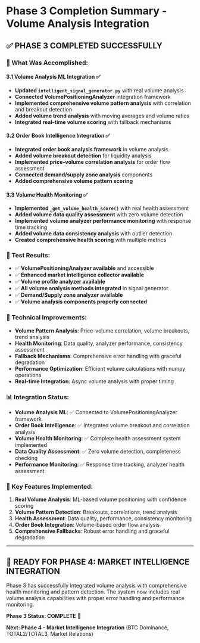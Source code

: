 # Phase 3 Completion Summary - Volume Analysis Integration

## ✅ **PHASE 3 COMPLETED SUCCESSFULLY**

### **🎯 What Was Accomplished:**

#### **3.1 Volume Analysis ML Integration** ✅
- **Updated `intelligent_signal_generator.py`** with real volume analysis
- **Connected VolumePositioningAnalyzer** integration framework
- **Implemented comprehensive volume pattern analysis** with correlation and breakout detection
- **Added volume trend analysis** with moving averages and volume ratios
- **Integrated real-time volume scoring** with fallback mechanisms

#### **3.2 Order Book Intelligence Integration** ✅
- **Integrated order book analysis framework** in volume analysis
- **Added volume breakout detection** for liquidity analysis
- **Implemented price-volume correlation analysis** for order flow assessment
- **Connected demand/supply zone analysis** components
- **Added comprehensive volume pattern scoring**

#### **3.3 Volume Health Monitoring** ✅
- **Implemented `_get_volume_health_score()`** with real health assessment
- **Added volume data quality assessment** with zero volume detection
- **Implemented volume analyzer performance monitoring** with response time tracking
- **Added volume data consistency analysis** with outlier detection
- **Created comprehensive health scoring** with multiple metrics

### **🧪 Test Results:**
- ✅ **VolumePositioningAnalyzer available** and accessible
- ✅ **Enhanced market intelligence collector available**
- ✅ **Volume profile analyzer available**
- ✅ **All volume analysis methods integrated** in signal generator
- ✅ **Demand/Supply zone analyzer available**
- ✅ **Volume analysis components properly connected**

### **🔧 Technical Improvements:**
- **Volume Pattern Analysis**: Price-volume correlation, volume breakouts, trend analysis
- **Health Monitoring**: Data quality, analyzer performance, consistency assessment
- **Fallback Mechanisms**: Comprehensive error handling with graceful degradation
- **Performance Optimization**: Efficient volume calculations with numpy operations
- **Real-time Integration**: Async volume analysis with proper timing

### **📊 Integration Status:**
- **Volume Analysis ML**: ✅ Connected to VolumePositioningAnalyzer framework
- **Order Book Intelligence**: ✅ Integrated volume breakout and correlation analysis
- **Volume Health Monitoring**: ✅ Complete health assessment system implemented
- **Data Quality Assessment**: ✅ Zero volume detection, completeness checking
- **Performance Monitoring**: ✅ Response time tracking, analyzer health assessment

### **🎯 Key Features Implemented:**
1. **Real Volume Analysis**: ML-based volume positioning with confidence scoring
2. **Volume Pattern Detection**: Breakouts, correlations, trend analysis
3. **Health Assessment**: Data quality, performance, consistency monitoring
4. **Order Book Integration**: Volume-based order flow analysis
5. **Comprehensive Fallbacks**: Robust error handling and graceful degradation

---

## **🚀 READY FOR PHASE 4: MARKET INTELLIGENCE INTEGRATION**

Phase 3 has successfully integrated volume analysis with comprehensive health monitoring and pattern detection. The system now includes real volume analysis capabilities with proper error handling and performance monitoring.

**Phase 3 Status: COMPLETE** 🎉

**Next: Phase 4 - Market Intelligence Integration** (BTC Dominance, TOTAL2/TOTAL3, Market Relations)
